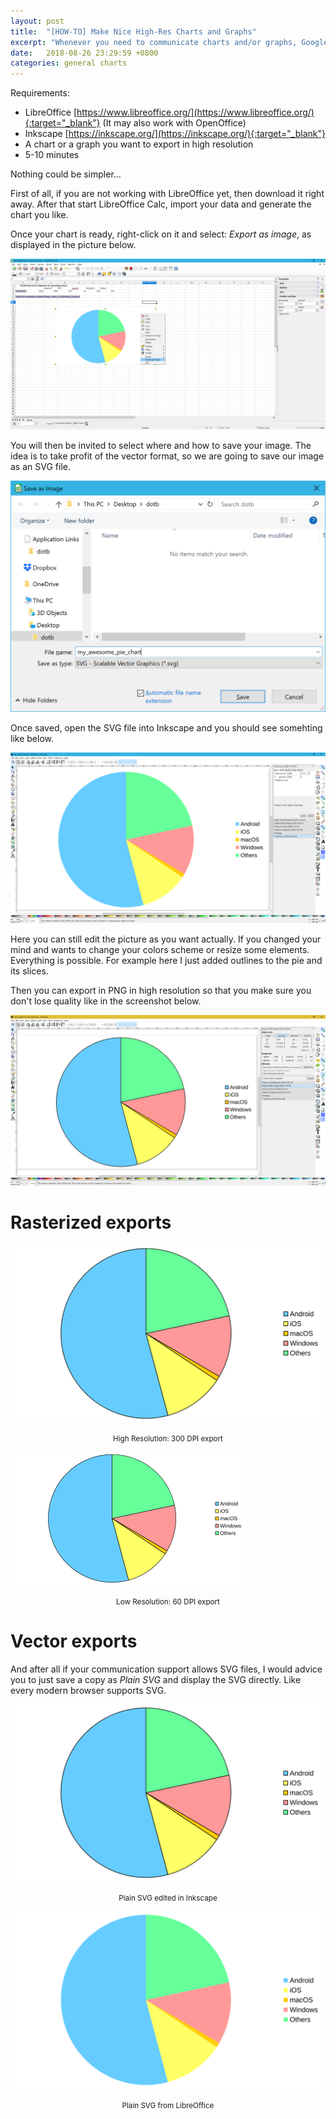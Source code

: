 ```yaml
---
layout: post
title:  "[HOW-TO] Make Nice High-Res Charts and Graphs"
excerpt: "Whenever you need to communicate charts and/or graphs, Google Sheets and consort only provide you with low resolution resources. Here we propose a solution to fix that."
date:   2018-08-26 23:29:59 +0800
categories: general charts
---
```

Requirements:
* LibreOffice [https://www.libreoffice.org/](https://www.libreoffice.org/){:target="_blank"} (It may also work with OpenOffice)
* Inkscape [https://inkscape.org/](https://inkscape.org/){:target="_blank"}
* A chart or a graph you want to export in high resolution
* 5-10 minutes

Nothing could be simpler... 

First of all, if you are not working with LibreOffice yet, then download it right away. After that start LibreOffice Calc, import your data and generate the chart you like. 

Once your chart is ready, right-click on it and select: *Export as image*, as displayed in the picture below.

![calc](/assets/posts/high-res-charts/calc.png)

You will then be invited to select where and how to save your image. The idea is to take profit of the vector format, so we are going to save our image as an SVG file. 

![svg](/assets/posts/high-res-charts/svg.png)

Once saved, open the SVG file into Inkscape and you should see somehting like below. 

![inkscape](/assets/posts/high-res-charts/inkscape.png)

Here you can still edit the picture as you want actually. If you changed your mind and wants to change your colors scheme or resize some elements. Everything is possible. For example here I just added outlines to the pie and its slices. 

Then you can export in PNG in high resolution so that you  make sure you don't lose quality like in the screenshot below.

![export](/assets/posts/high-res-charts/export.png)

# Rasterized exports

![awesome_pie-1](/assets/posts/high-res-charts/awesome_pie-1.png)
<p style="text-align: center;"><small>High Resolution: 300 DPI export</small></p>

![low_res_pie](/assets/posts/high-res-charts/low_res_pie.png)
<p style="text-align: center;"><small>Low Resolution: 60 DPI export</small></p>

# Vector exports

And after all if your communication support allows SVG files, I would advice you to just save a copy as *Plain SVG* and display the SVG directly. Like every modern browser supports SVG. 

![plain_svg-1](/assets/posts/high-res-charts/plain_svg-1.svg)
<p style="text-align: center;"><small>Plain SVG edited in Inkscape</small></p>

![libreoffice](/assets/posts/high-res-charts/libreoffice.svg)
<p style="text-align: center;"><small>Plain SVG from LibreOffice</small></p>
